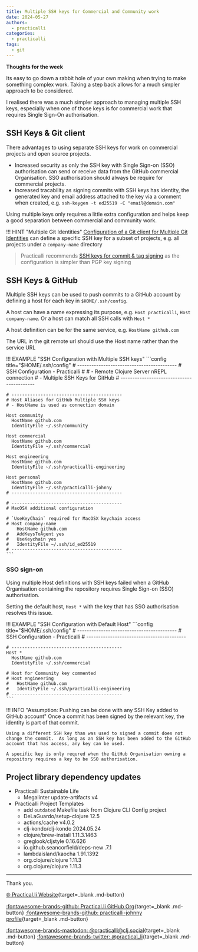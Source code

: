 ```yaml
---
title: Multiple SSH keys for Commercial and Community work
date: 2024-05-27
authors:
  - practicalli
categories:
  - practicalli
tags:
  - git
---
```


**Thoughts for the week**

Its easy to go down a rabbit hole of your own making when trying to make something complex work. Taking a step back allows for a much simpler approach to be considered.

I realised there was a much simpler approach to managing multiple SSH keys, especially when one of those keys is for commercial work that requires Single Sign-On authorisation.

<!-- more -->


## SSH Keys & Git client

There advantages to using separate SSH keys for work on commercial projects and open source projects.

- Increased security as only the SSH key with Single Sign-on (SSO) authorisation can send or receive data from the GitHub commercial Organisation.  SSO authorisation should always be require for commercial projects. 
- Increased tracability as signing commits with SSH keys has identity, the generated key and email address attached to the key via a comment when created, e.g. `ssh-keygen -t ed25519 -C "email@domain.com"` 

Using multiple keys only requires a little extra configuration and helps keep a good separation between commercial and community work.

!!! HINT "Multiple Git Identities"
    [Configuration of a Git client for Multiple Git Identities](https://practical.li/engineering-playbook/source-control/git-configuration/#multiple-git-identities) can define a specific SSH key for a subset of projects, e.g. all projects under a `company-name` directory

> Practicalli recommends [SSH keys for commit & tag signing](https://practical.li/engineering-playbook/source-control/git-configuration/#commit-signing-with-ssh-key) as the configuration is simpler than PGP key signing


## SSH Keys & GitHub

Multiple SSH keys can be used to push commits to a GitHub account by defining a host for each key in `$HOME/.ssh/config`.

A host can have a name expressing its purpose, e.g. `Host practicalli`, `Host company-name`.  Or a host can match all SSH calls with `Host *`

A host definition can be for the same service, e.g. `HostName github.com`

The URL in the git remote url should use the Host name rather than the service URL

!!! EXAMPLE "SSH Configuration with Multiple SSH keys"
    ```config title="$HOME/.ssh/config"
    # ------------------------------------------ 
    # SSH Configuration - Practicalli
    #
    # - Remote Clojure Server nREPL connection
    # - Multiple SSH Keys for GitHub
    # ------------------------------------------ 

    # ------------------------------------------ 
    # Host Aliases for GitHub Multiple SSH keys
    # - HostName is used as connection domain

    Host community
      HostName github.com
      IdentityFile ~/.ssh/community

    Host commercial
      HostName github.com
      IdentityFile ~/.ssh/commercial

    Host engineering
      HostName github.com
      IdentityFile ~/.ssh/practicalli-engineering

    Host personal
      HostName github.com
      IdentityFile ~/.ssh/practicalli-johnny
    # ------------------------------------------ 

    # ------------------------------------------ 
    # MacOSX additional configuration

    # `UseKeyChain` required for MacOSX keychain access
    # Host company-name
        HostName github.com
    #   AddKeysToAgent yes
    #   UseKeychain yes
    #   IdentityFile ~/.ssh/id_ed25519
    # ------------------------------------------ 
    ```

### SSO sign-on

Using multiple Host definitions with SSH keys failed when a GitHub Organisation containing the repository requires Single Sign-on (SSO) authorisation.

Setting the default host, `Host *` with the key that has SSO authorisation resolves this issue.

!!! EXAMPLE "SSH Configuration with Default Host"
    ```config title="$HOME/.ssh/config"
    # ------------------------------------------ 
    # SSH Configuration - Practicalli
    # ------------------------------------------ 

    # ------------------------------------------ 
    Host *
      HostName github.com
      IdentityFile ~/.ssh/commercial

    # Host for Community key commented
    # Host engineering
    #   HostName github.com
    #   IdentityFile ~/.ssh/practicalli-engineering
    # ------------------------------------------ 
    ```

!!! INFO "Assumption: Pushing can be done with any SSH Key added to GitHub account"
    Once a commit has been signed by the relevant key, the identity is part of that commit.

    Using a different SSH key than was used to signed a commit does not change the commit.  As long as an SSH key has been added to the GitHub account that has access, any key can be used.

    A specific key is only requred when the GitHub Organisation owning a repository requires a key to be SSO authorisation.


## Project library dependency updates


- Practicalli Sustainable Life 
  - Megalinter update-artifacts v4
- Practicalli Project Templates 
  - add `outdated` Makefile task from Clojure CLI Config project
  - DeLaGuardo/setup-clojure 12.5        
  - actions/cache v4.0.2      
  - clj-kondo/clj-kondo 2024.05.24  
  - clojure/brew-install 1.11.3.1463 
  - greglook/cljstyle 0.16.626    
  - io.github.seancorfield/deps-new .7.1      
  - lambdaisland/kaocha 1.91.1392   
  - org.clojure/clojure 1.11.3      
  - org.clojure/clojure 1.11.3      


---
Thank you.

[:globe_with_meridians: Practical.li Website](https://practical.li){target=_blank .md-button} 

[:fontawesome-brands-github: Practical.li GitHub Org](https://github.com/practicalli){target=_blank .md-button} 
[:fontawesome-brands-github: practicalli-johnny profile](https://github.com/practicalli-johnny){target=_blank .md-button}

[:fontawesome-brands-mastodon: @practicalli@clj.social](https://clj.social/@practicalli){target=_blank .md-button}
[:fontawesome-brands-twitter: @practical_li](https://twitter.com/practcial_li){target=_blank .md-button}

